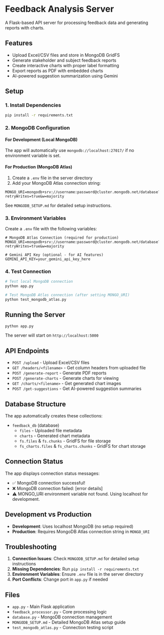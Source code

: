 # Feedback Analysis Server

A Flask-based API server for processing feedback data and generating reports with charts.

## Features

- Upload Excel/CSV files and store in MongoDB GridFS
- Generate stakeholder and subject feedback reports
- Create interactive charts with proper label formatting
- Export reports as PDF with embedded charts
- AI-powered suggestion summarization using Gemini

## Setup

### 1. Install Dependencies

```bash
pip install -r requirements.txt
```

### 2. MongoDB Configuration

#### For Development (Local MongoDB)
The app will automatically use `mongodb://localhost:27017/` if no environment variable is set.

#### For Production (MongoDB Atlas)
1. Create a `.env` file in the server directory
2. Add your MongoDB Atlas connection string:

```env
MONGO_URI=mongodb+srv://username:password@cluster.mongodb.net/database?retryWrites=true&w=majority
```

See `MONGODB_SETUP.md` for detailed setup instructions.

### 3. Environment Variables

Create a `.env` file with the following variables:

```env
# MongoDB Atlas Connection (required for production)
MONGO_URI=mongodb+srv://username:password@cluster.mongodb.net/database?retryWrites=true&w=majority

# Gemini API Key (optional - for AI features)
GEMINI_API_KEY=your_gemini_api_key_here
```

### 4. Test Connection

```bash
# Test local MongoDB connection
python app.py

# Test MongoDB Atlas connection (after setting MONGO_URI)
python test_mongodb_atlas.py
```

## Running the Server

```bash
python app.py
```

The server will start on `http://localhost:5000`

## API Endpoints

- `POST /upload` - Upload Excel/CSV files
- `GET /headers/<filename>` - Get column headers from uploaded file
- `POST /generate-report` - Generate PDF reports
- `POST /generate-charts` - Generate charts for viewing
- `GET /charts/<filename>` - Get generated chart images
- `POST /get-suggestions` - Get AI-powered suggestion summaries

## Database Structure

The app automatically creates these collections:
- `feedback_db` (database)
  - `files` - Uploaded file metadata
  - `charts` - Generated chart metadata
  - `fs.files` & `fs.chunks` - GridFS for file storage
  - `fs_charts.files` & `fs_charts.chunks` - GridFS for chart storage

## Connection Status

The app displays connection status messages:
- ✅ MongoDB connection successful!
- ❌ MongoDB connection failed: [error details]
- ⚠️ MONGO_URI environment variable not found. Using localhost for development.

## Development vs Production

- **Development**: Uses localhost MongoDB (no setup required)
- **Production**: Requires MongoDB Atlas connection string in `MONGO_URI`

## Troubleshooting

1. **Connection Issues**: Check `MONGODB_SETUP.md` for detailed setup instructions
2. **Missing Dependencies**: Run `pip install -r requirements.txt`
3. **Environment Variables**: Ensure `.env` file is in the server directory
4. **Port Conflicts**: Change port in `app.py` if needed

## Files

- `app.py` - Main Flask application
- `feedback_processor.py` - Core processing logic
- `database.py` - MongoDB connection management
- `MONGODB_SETUP.md` - Detailed MongoDB Atlas setup guide
- `test_mongodb_atlas.py` - Connection testing script 